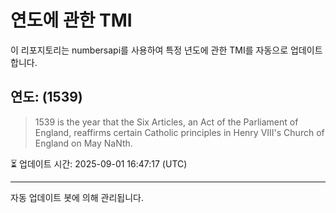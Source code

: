 
# 연도에 관한 TMI

이 리포지토리는 numbersapi를 사용하여 특정 년도에 관한 TMI를 자동으로 업데이트합니다.

## 연도: (1539)
> 1539 is the year that the Six Articles, an Act of the Parliament of England, reaffirms certain Catholic principles in Henry VIII's Church of England on May NaNth.

⏳ 업데이트 시간: 2025-09-01 16:47:17 (UTC)

---
자동 업데이트 봇에 의해 관리됩니다.
